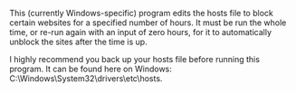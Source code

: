 This (currently Windows-specific) program edits the hosts file to block certain websites for a specified number of hours. It must be run the whole time, or re-run again with an input of zero hours, for it to automatically unblock the sites after the time is up.

I highly recommend you back up your hosts file before running this program. It can be found here on Windows: C:\Windows\System32\drivers\etc\hosts.